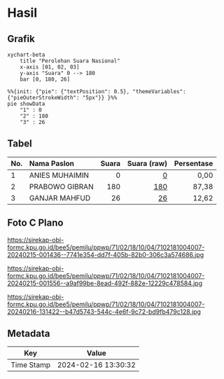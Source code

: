 # Hasil

## Grafik

```mermaid
xychart-beta
    title "Perolehan Suara Nasional"
    x-axis [01, 02, 03]
    y-axis "Suara" 0 --> 180
    bar [0, 180, 26]
```

```mermaid
%%{init: {"pie": {"textPosition": 0.5}, "themeVariables": {"pieOuterStrokeWidth": "5px"}} }%%
pie showData
    "1" : 0
    "2" : 180
    "3" : 26
```

## Tabel

| No. | Nama Paslon    | Suara | Suara (raw) | Persentase |
|:--- |:-------------- | -----:| -----------:| ----------:|
| 1   | ANIES MUHAIMIN | 0     | [0][p-1]    | 0,00       |
| 2   | PRABOWO GIBRAN | 180   | [180][p-2]  | 87,38      |
| 3   | GANJAR MAHFUD  | 26    | [26][p-3]   | 12,62      |


[p-1]: https://github.com/gigit-pemilu/pemilu-2024/blob/main/pilpres/hitung-suara/sub/71-sulawesi-utara/sub/02-minahasa/sub/18-tondano-selatan/sub/1004-tataaran-i/sub/007-tps/sub/paslon-1.txt
[p-2]: https://github.com/gigit-pemilu/pemilu-2024/blob/main/pilpres/hitung-suara/sub/71-sulawesi-utara/sub/02-minahasa/sub/18-tondano-selatan/sub/1004-tataaran-i/sub/007-tps/sub/paslon-2.txt
[p-3]: https://github.com/gigit-pemilu/pemilu-2024/blob/main/pilpres/hitung-suara/sub/71-sulawesi-utara/sub/02-minahasa/sub/18-tondano-selatan/sub/1004-tataaran-i/sub/007-tps/sub/paslon-3.txt

## Foto C Plano

https://sirekap-obj-formc.kpu.go.id/bee5/pemilu/ppwp/71/02/18/10/04/7102181004007-20240215-001436--7741e354-dd7f-405b-82b0-306c3a574686.jpg

https://sirekap-obj-formc.kpu.go.id/bee5/pemilu/ppwp/71/02/18/10/04/7102181004007-20240215-001556--a9af99be-8ead-492f-882e-12229c478584.jpg

https://sirekap-obj-formc.kpu.go.id/bee5/pemilu/ppwp/71/02/18/10/04/7102181004007-20240216-131422--b47d5743-544c-4e6f-9c72-bd9fb479c128.jpg


## Metadata

| Key        | Value               |
| ---------- | ------------------- |
| Time Stamp | 2024-02-16 13:30:32 |



